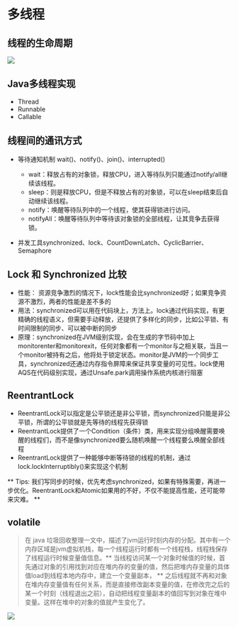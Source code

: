 # 多线程

## 线程的生命周期
![](https://github.com/xbox1994/2018-Java-Interview/raw/master/images/j13.png)

## Java多线程实现
- Thread
- Runnable
- Callable

## 线程间的通讯方式
- 等待通知机制 wait()、notify()、join()、interrupted()
  - wait：释放占有的对象锁，释放CPU，进入等待队列只能通过notify/all继续该线程。
  - sleep：则是释放CPU，但是不释放占有的对象锁，可以在sleep结束后自动继续该线程。
  - notify：唤醒等待队列中的一个线程，使其获得锁进行访问。
  - notifyAll：唤醒等待队列中等待该对象锁的全部线程，让其竞争去获得锁。

- 并发工具synchronized、lock、CountDownLatch、CyclicBarrier、Semaphore

## Lock 和 Synchronized 比较
- 性能： 资源竞争激烈的情况下，lock性能会比synchronized好；如果竞争资源不激烈，两者的性能是差不多的
- 用法：synchronized可以用在代码块上，方法上。lock通过代码实现，有更精确的线程语义，但需要手动释放，还提供了多样化的同步，比如公平锁、有时间限制的同步、可以被中断的同步
- 原理：synchronized在JVM级别实现，会在生成的字节码中加上monitorenter和monitorexit，任何对象都有一个monitor与之相关联，当且一个monitor被持有之后，他将处于锁定状态。monitor是JVM的一个同步工具，synchronized还通过内存指令屏障来保证共享变量的可见性。lock使用AQS在代码级别实现，通过Unsafe.park调用操作系统内核进行阻塞

## ReentrantLock
- ReentrantLock可以指定是公平锁还是非公平锁，而synchronized只能是非公平锁，所谓的公平锁就是先等待的线程先获得锁
- ReentrantLock提供了一个Condition（条件）类，用来实现分组唤醒需要唤醒的线程们，而不是像synchronized要么随机唤醒一个线程要么唤醒全部线程
- ReentrantLock提供了一种能够中断等待锁的线程的机制，通过lock.lockInterruptibly()来实现这个机制

** Tips: 我们写同步的时候，优先考虑synchronized，如果有特殊需要，再进一步优化。ReentrantLock和Atomic如果用的不好，不仅不能提高性能，还可能带来灾难。 **

## volatile
> 在 java 垃圾回收整理一文中，描述了jvm运行时刻内存的分配。其中有一个内存区域是jvm虚拟机栈，每一个线程运行时都有一个线程栈，线程栈保存了线程运行时候变量值信息。** 当线程访问某一个对象时候值的时候，首先通过对象的引用找到对应在堆内存的变量的值，然后把堆内存变量的具体值load到线程本地内存中，建立一个变量副本， ** 之后线程就不再和对象在堆内存变量值有任何关系，而是直接修改副本变量的值，在修改完之后的某一个时刻（线程退出之前），自动把线程变量副本的值回写到对象在堆中变量。这样在堆中的对象的值就产生变化了。

![](https://images0.cnblogs.com/blog/531072/201310/11172340-1b4ffc1abd6047798761edf5c5070ec1.jpg)



